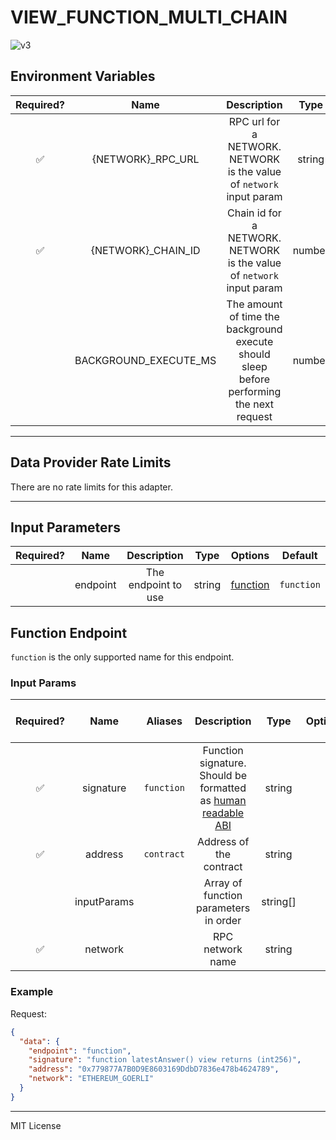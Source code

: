 # VIEW_FUNCTION_MULTI_CHAIN

![v3](https://img.shields.io/badge/framework%20version-v3-blueviolet)

## Environment Variables

| Required? |         Name          |                                        Description                                        |  Type  | Options | Default |
| :-------: | :-------------------: | :---------------------------------------------------------------------------------------: | :----: | :-----: | :-----: |
|    ✅     |  {NETWORK}\_RPC_URL   |           RPC url for a NETWORK. NETWORK is the value of `network` input param            | string |         |         |
|    ✅     |  {NETWORK}\_CHAIN_ID  |           Chain id for a NETWORK. NETWORK is the value of `network` input param           | number |         |         |
|           | BACKGROUND_EXECUTE_MS | The amount of time the background execute should sleep before performing the next request | number |         | `10000` |

---

## Data Provider Rate Limits

There are no rate limits for this adapter.

---

## Input Parameters

| Required? |   Name   |     Description     |  Type  |            Options             |  Default   |
| :-------: | :------: | :-----------------: | :----: | :----------------------------: | :--------: |
|           | endpoint | The endpoint to use | string | [function](#function-endpoint) | `function` |

## Function Endpoint

`function` is the only supported name for this endpoint.

### Input Params

| Required? |    Name     |  Aliases   |                                                                         Description                                                                         |   Type   | Options | Default | Depends On | Not Valid With |
| :-------: | :---------: | :--------: | :---------------------------------------------------------------------------------------------------------------------------------------------------------: | :------: | :-----: | :-----: | :--------: | :------------: |
|    ✅     |  signature  | `function` | Function signature. Should be formatted as [human readable ABI](https://docs.ethers.io/v5/single-page/#/v5/getting-started/-%23-getting-started--contracts) |  string  |         |         |            |                |
|    ✅     |   address   | `contract` |                                                                   Address of the contract                                                                   |  string  |         |         |            |                |
|           | inputParams |            |                                                            Array of function parameters in order                                                            | string[] |         |         |            |                |
|    ✅     |   network   |            |                                                                      RPC network name                                                                       |  string  |         |         |            |                |

### Example

Request:

```json
{
  "data": {
    "endpoint": "function",
    "signature": "function latestAnswer() view returns (int256)",
    "address": "0x779877A7B0D9E8603169DdbD7836e478b4624789",
    "network": "ETHEREUM_GOERLI"
  }
}
```

---

MIT License
